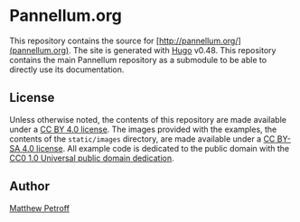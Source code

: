 # Pannellum.org

This repository contains the source for [http://pannellum.org/](pannellum.org).
The site is generated with [Hugo](https://gohugo.io/) v0.48. This repository
contains the main Pannellum repository as a submodule to be able to directly
use its documentation.


## License

Unless otherwise noted, the contents of this repository are made available
under a [CC BY 4.0 license](https://creativecommons.org/licenses/by/4.0/). The
images provided with the examples, the contents of the `static/images`
directory, are made available under a
[CC BY-SA 4.0 license](https://creativecommons.org/licenses/by-sa/4.0/).
All example code is dedicated to the public domain with the
[CC0 1.0 Universal public domain dedication](https://creativecommons.org/publicdomain/zero/1.0/).


## Author

[Matthew Petroff](https://mpetroff.net/)
